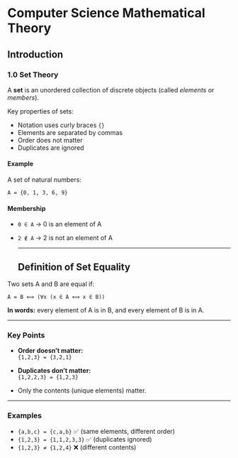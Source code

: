 # Computer Science Mathematical Theory

## Introduction

### 1.0 Set Theory

A **set** is an unordered collection of discrete objects (called *elements* or *members*).

Key properties of sets:
- Notation uses curly braces `{}`  
- Elements are separated by commas  
- Order does not matter  
- Duplicates are ignored  

#### Example  
A set of natural numbers:  

`A = {0, 1, 3, 6, 9}`  

#### Membership  
- `0 ∈ A` → 0 is an element of A  
- `2 ∉ A` → 2 is not an element of A

  ---
  ## Definition of Set Equality

Two sets A and B are equal if:  

`A = B ⟺ (∀x (x ∈ A ⟺ x ∈ B))`  

**In words:** every element of A is in B, and every element of B is in A.  

---

### Key Points

- **Order doesn’t matter:**  
  `{1,2,3} = {3,2,1}`  

- **Duplicates don’t matter:**  
  `{1,2,2,3} = {1,2,3}`  

- Only the contents (unique elements) matter.  

---

### Examples

- `{a,b,c} = {c,a,b}` ✅ (same elements, different order)  
- `{1,2,3} = {1,1,2,3,3}` ✅ (duplicates ignored)  
- `{1,2,3} ≠ {1,2,4}` ❌ (different contents)  

